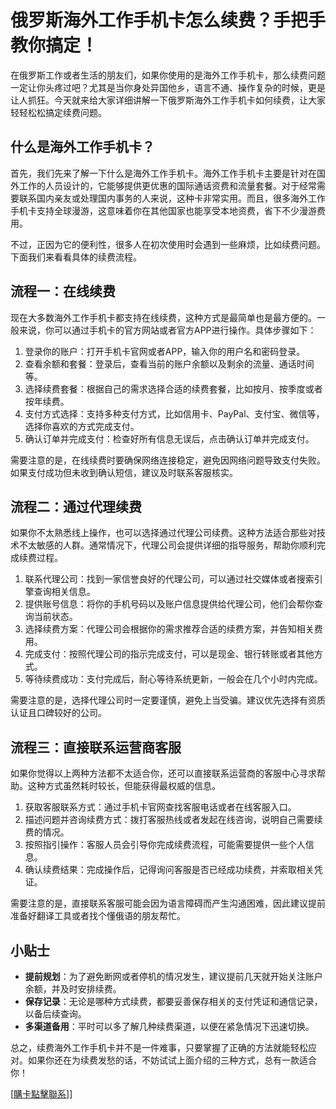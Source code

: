 # 俄罗斯海外工作手机卡怎么续费？手把手教你搞定！

在俄罗斯工作或者生活的朋友们，如果你使用的是海外工作手机卡，那么续费问题一定让你头疼过吧？尤其是当你身处异国他乡，语言不通、操作复杂的时候，更是让人抓狂。今天就来给大家详细讲解一下俄罗斯海外工作手机卡如何续费，让大家轻轻松松搞定续费问题。

## 什么是海外工作手机卡？

首先，我们先来了解一下什么是海外工作手机卡。海外工作手机卡主要是针对在国外工作的人员设计的，它能够提供更优惠的国际通话资费和流量套餐。对于经常需要联系国内亲友或处理国内事务的人来说，这种卡非常实用。而且，很多海外工作手机卡支持全球漫游，这意味着你在其他国家也能享受本地资费，省下不少漫游费用。

不过，正因为它的便利性，很多人在初次使用时会遇到一些麻烦，比如续费问题。下面我们来看看具体的续费流程。

## 流程一：在线续费

现在大多数海外工作手机卡都支持在线续费，这种方式是最简单也是最方便的。一般来说，你可以通过手机卡的官方网站或者官方APP进行操作。具体步骤如下：

1. 登录你的账户：打开手机卡官网或者APP，输入你的用户名和密码登录。
2. 查看余额和套餐：登录后，查看当前的账户余额以及剩余的流量、通话时间等。
3. 选择续费套餐：根据自己的需求选择合适的续费套餐，比如按月、按季度或者按年续费。
4. 支付方式选择：支持多种支付方式，比如信用卡、PayPal、支付宝、微信等，选择你喜欢的方式完成支付。
5. 确认订单并完成支付：检查好所有信息无误后，点击确认订单并完成支付。

需要注意的是，在线续费时要确保网络连接稳定，避免因网络问题导致支付失败。如果支付成功但未收到确认短信，建议及时联系客服核实。

## 流程二：通过代理续费

如果你不太熟悉线上操作，也可以选择通过代理公司续费。这种方法适合那些对技术不太敏感的人群。通常情况下，代理公司会提供详细的指导服务，帮助你顺利完成续费过程。

1. 联系代理公司：找到一家信誉良好的代理公司，可以通过社交媒体或者搜索引擎查询相关信息。
2. 提供账号信息：将你的手机号码以及账户信息提供给代理公司，他们会帮你查询当前状态。
3. 选择续费方案：代理公司会根据你的需求推荐合适的续费方案，并告知相关费用。
4. 完成支付：按照代理公司的指示完成支付，可以是现金、银行转账或者其他方式。
5. 等待续费成功：支付完成后，耐心等待系统更新，一般会在几个小时内完成。

需要注意的是，选择代理公司时一定要谨慎，避免上当受骗。建议优先选择有资质认证且口碑较好的公司。

## 流程三：直接联系运营商客服

如果你觉得以上两种方法都不太适合你，还可以直接联系运营商的客服中心寻求帮助。这种方式虽然耗时较长，但能获得最权威的信息。

1. 获取客服联系方式：通过手机卡官网查找客服电话或者在线客服入口。
2. 描述问题并咨询续费方式：拨打客服热线或者发起在线咨询，说明自己需要续费的情况。
3. 按照指引操作：客服人员会引导你完成续费流程，可能需要提供一些个人信息。
4. 确认续费结果：完成操作后，记得询问客服是否已经成功续费，并索取相关凭证。

需要注意的是，直接联系客服可能会因为语言障碍而产生沟通困难，因此建议提前准备好翻译工具或者找个懂俄语的朋友帮忙。

## 小贴士

- **提前规划**：为了避免断网或者停机的情况发生，建议提前几天就开始关注账户余额，并及时安排续费。
- **保存记录**：无论是哪种方式续费，都要妥善保存相关的支付凭证和通信记录，以备后续查询。
- **多渠道备用**：平时可以多了解几种续费渠道，以便在紧急情况下迅速切换。

总之，续费海外工作手机卡并不是一件难事，只要掌握了正确的方法就能轻松应对。如果你还在为续费发愁的话，不妨试试上面介绍的三种方式，总有一款适合你！

[[購卡點擊聯系](https://t.me/s/esim1088)]]